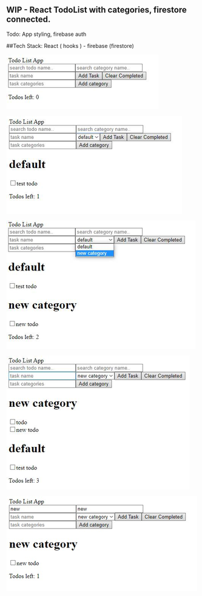 ## WIP - React TodoList with categories, firestore connected.

Todo: App styling, firebase auth


##Tech Stack:
React ( hooks ) - firebase (firestore)

![app](https://github.com/kj44389/ReactTraining/blob/firebase-database/github_readme/todo_app.jpg?raw=true "App")


![adding todos](https://github.com/kj44389/ReactTraining/blob/firebase-database/github_readme/todo_app2.jpg?raw=true "adding todos")


![selecting categories](https://github.com/kj44389/ReactTraining/blob/firebase-database/github_readme/todo_app3.jpg?raw=true "selecting categories")


![adding todos to new category](https://github.com/kj44389/ReactTraining/blob/firebase-database/github_readme/todo_app4.jpg?raw=true "adding todos to new category")


![searching todos by category and name](https://github.com/kj44389/ReactTraining/blob/firebase-database/github_readme/todo_app5.jpg?raw=true "searching todos by category and name")

